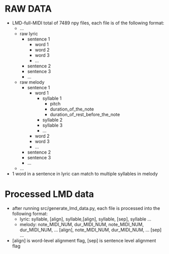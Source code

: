 # RAW DATA
- LMD-full-MIDI total of 7489 npy files, each file is of the following format:
    * ...
    * raw lyric
        * sentence 1
            * word 1
            * word 2
            * word 3
            * ...
        * sentence 2
        * sentence 3
        * ...
    * raw melody
        * sentence 1
            * word 1
                * syllable 1
                    * pitch
                    * duration_of_the_note
                    * duration_of_rest_before_the_note
                * syllable 2
                * syllable 3
                * ...
            * word 2
            * word 3
            * ...
        * sentence 2
        * sentence 3
        * ...
    * ...
- 1 word in a sentence in lyric can match to multiple syllables in melody

# Processed LMD data
- after running src/generate_lmd_data.py, each file is processed into the following format:
    * lyric: syllable, \[align\], syllable,\[align\], syllable, \[sep\], syllable ... 
    * melody: note_MIDI_NUM, dur_MIDI_NUM, note_MIDI_NUM, dur_MIDI_NUM, ... \[align\], note_MIDI_NUM, dur_MIDI_NUM, ... \[sep\] ...
- \[align\] is word-level alignment flag, \[sep\] is sentence level alignment flag

